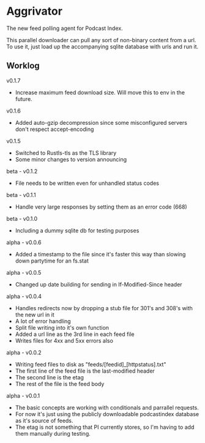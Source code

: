 # Aggrivator
The new feed polling agent for Podcast Index.

This parallel downloader can pull any sort of non-binary content from a url.  To use it, just load up
the accompanying sqlite database with urls and run it.


## Worklog

v0.1.7
 - Increase maximum feed download size. Will move this to env in the future.

v0.1.6
 - Added auto-gzip decompression since some misconfigured servers don't respect accept-encoding

v0.1.5
 - Switched to Rustls-tls as the TLS library
 - Some minor changes to version announcing

beta - v0.1.2
 - File needs to be written even for unhandled status codes

beta - v0.1.1
 - Handle very large responses by setting them as an error code (668)

beta - v0.1.0
 - Including a dummy sqlite db for testing purposes

alpha - v0.0.6
 - Added a timestamp to the file since it's faster this way than slowing down partytime for an fs.stat

alpha - v0.0.5
 - Changed up date building for sending in If-Modified-Since header

alpha - v0.0.4
 - Handles redirects now by dropping a stub file for 301's and 308's with the new url in it
 - A lot of error handling
 - Split file writing into it's own function
 - Added a url line as the 3rd line in each feed file
 - Writes files for 4xx and 5xx errors also

alpha - v0.0.2
 - Writing feed files to disk as "feeds/[feedid]_[httpstatus].txt"
 - The first line of the feed file is the last-modified header
 - The second line is the etag
 - The rest of the file is the feed body

alpha - v0.0.1
 - The basic concepts are working with conditionals and parrallel requests.
 - For now it's just using the publicly downloadable podcastindex database as it's source of feeds.
 - The etag is not something that PI currently stores, so I'm having to add them manually during testing.